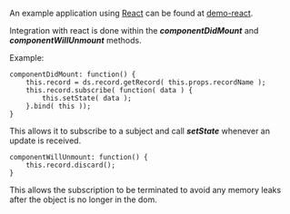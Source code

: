 An example application using [React](https://facebook.github.io/react/) can be found at [demo-react](https://github.com/hoxton-one/ds-demo-simple-app-react).

Integration with react is done within the ***componentDidMount*** and
***componentWillUnmount*** methods.

Example:

	componentDidMount: function() {
		this.record = ds.record.getRecord( this.props.recordName );
		this.record.subscribe( function( data ) {
			this.setState( data );
		}.bind( this ));
	}

This allows it to subscribe to a subject and call ***setState*** whenever an
update is received.

	componentWillUnmount: function() {
		this.record.discard();
	}

This allows the subscription to be terminated to avoid any memory leaks after
the object is no longer in the dom.
